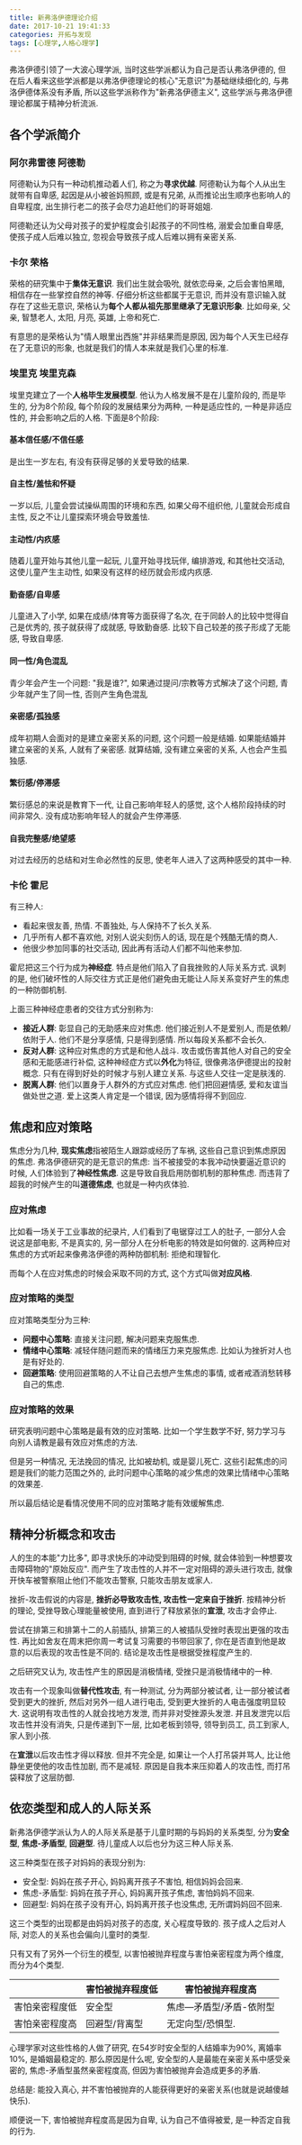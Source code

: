 ```yaml
---
title: 新弗洛伊德理论介绍
date: 2017-10-21 19:41:33
categories: 开拓与发现
tags: [心理学,人格心理学]
---
```

弗洛伊德引领了一大波心理学派, 当时这些学派都认为自己是否认弗洛伊德的, 但在后人看来这些学派都是以弗洛伊德理论的核心"无意识"为基础继续细化的, 与弗洛伊德体系没有矛盾, 所以这些学派称作为"新弗洛伊德主义", 这些学派与弗洛伊德理论都属于精神分析流派.

<!--more-->

## 各个学派简介

### 阿尔弗雷德 阿德勒

阿德勒认为只有一种动机推动着人们, 称之为**寻求优越**. 阿德勒认为每个人从出生就带有自卑感, 起因是从小被爸妈照顾, 或是有兄弟, 从而推论出生顺序也影响人的自卑程度, 出生排行老二的孩子会尽力追赶他们的哥哥姐姐.

阿德勒还认为父母对孩子的爱护程度会引起孩子的不同性格, 溺爱会加重自卑感, 使孩子成人后难以独立, 忽视会导致孩子成人后难以拥有亲密关系.

### 卡尔 荣格

荣格的研究集中于**集体无意识**. 我们出生就会吸吮, 就依恋母亲, 之后会害怕黑暗, 相信存在一些掌控自然的神等. 仔细分析这些都属于无意识, 而并没有意识输入就存在了这些无意识, 荣格认为**每个人都从祖先那里继承了无意识形象**. 比如母亲, 父亲, 智慧老人, 太阳, 月亮, 英雄, 上帝和死亡.

有意思的是荣格认为"情人眼里出西施"并非结果而是原因, 因为每个人天生已经存在了无意识的形象, 也就是我们的情人本来就是我们心里的标准.

### 埃里克 埃里克森

埃里克建立了一个**人格毕生发展模型**. 他认为人格发展不是在儿童阶段的, 而是毕生的, 分为8个阶段, 每个阶段的发展结果分为两种, 一种是适应性的, 一种是非适应性的, 并会影响之后的人格. 下面是8个阶段:

#### 基本信任感/不信任感

是出生一岁左右, 有没有获得足够的关爱导致的结果.

#### 自主性/羞怯和怀疑

一岁以后, 儿童会尝试操纵周围的环境和东西, 如果父母不组织他, 儿童就会形成自主性, 反之不让儿童探索环境会导致羞怯.

#### 主动性/内疚感

随着儿童开始与其他儿童一起玩, 儿童开始寻找玩伴, 编排游戏, 和其他社交活动, 这使儿童产生主动性, 如果没有这样的经历就会形成内疚感.

#### 勤奋感/自卑感

儿童进入了小学, 如果在成绩/体育等方面获得了名次, 在于同龄人的比较中觉得自己是优秀的, 孩子就获得了成就感, 导致勤奋感. 比较下自己较差的孩子形成了无能感, 导致自卑感.

#### 同一性/角色混乱

青少年会产生一个问题: "我是谁?", 如果通过提问/宗教等方式解决了这个问题, 青少年就产生了同一性, 否则产生角色混乱

#### 亲密感/孤独感

成年初期人会面对的是建立亲密关系的问题, 这个问题一般是结婚. 如果能结婚并建立亲密的关系, 人就有了亲密感. 就算结婚, 没有建立亲密的关系, 人也会产生孤独感.

#### 繁衍感/停滞感

繁衍感总的来说是教育下一代, 让自己影响年轻人的感觉, 这个人格阶段持续的时间非常久. 没有成功影响年轻人的就会产生停滞感.

#### 自我完整感/绝望感

对过去经历的总结和对生命必然性的反思, 使老年人进入了这两种感受的其中一种.

### 卡伦 霍尼

有三种人: 

+ 看起来很友善, 热情. 不善独处, 与人保持不了长久关系.
+ 几乎所有人都不喜欢他, 对别人说尖刻伤人的话, 现在是个残酷无情的商人.
+ 他很少参加同事的社交活动, 因此再有活动人们都不叫他来参加.

霍尼把这三个行为成为**神经症**. 特点是他们陷入了自我挫败的人际关系方式. 讽刺的是, 他们破坏性的人际交往方式正是他们避免由无能让人际关系变好产生的焦虑的一种防御机制.

上面三种神经症患者的交往方式分别称为:

+ **接近人群**: 彰显自己的无助感来应对焦虑. 他们接近别人不是爱别人, 而是依赖/依附于人. 他们不是分享感情, 只是得到感情. 所以每段关系都不会长久.
+ **反对人群**: 这种应对焦虑的方式是和他人战斗. 攻击或伤害其他人对自己的安全感和无能感进行补偿, 这种神经症方式以**外化**为特征, 很像弗洛伊德提出的投射概念. 只有在得到好处的时候才与别人建立关系. 与这些人交往一定是肤浅的.
+ **脱离人群**: 他们以置身于人群外的方式应对焦虑. 他们把回避情感, 爱和友谊当做处世之道. 爱上这类人肯定是一个错误, 因为感情将得不到回应.

## 焦虑和应对策略

焦虑分为几种, **现实焦虑**指被陌生人跟踪或经历了车祸, 这些自己意识到焦虑原因的焦虑. 弗洛伊德研究的是无意识的焦虑: 当不被接受的本我冲动快要逼近意识的时候, 人们体验到了**神经性焦虑**. 这是导致自我启用防御机制的那种焦虑. 而违背了超我的时候产生的叫**道德焦虑**, 也就是一种内疚体验.

### 应对焦虑

比如看一场关于工业事故的纪录片, 人们看到了电锯穿过工人的肚子, 一部分人会说这是部电影, 不是真实的, 另一部分人在分析电影的特效是如何做的. 这两种应对焦虑的方式听起来像弗洛伊德的两种防御机制: 拒绝和理智化.

而每个人在应对焦虑的时候会采取不同的方式, 这个方式叫做**对应风格**.

### 应对策略的类型

应对策略类型分为三种: 

+ **问题中心策略**: 直接关注问题, 解决问题来克服焦虑.
+ **情绪中心策略**: 减轻伴随问题而来的情绪压力来克服焦虑. 比如认为挫折对人也是有好处的.
+ **回避策略**: 使用回避策略的人不让自己去想产生焦虑的事情, 或者戒酒消愁转移自己的焦虑.

### 应对策略的效果

研究表明问题中心策略是最有效的应对策略. 比如一个学生数学不好, 努力学习与向别人请教是最有效应对焦虑的方法.

但是另一种情况, 无法挽回的情况, 比如被劫机, 或是婴儿死亡. 这些引起焦虑的问题是我们的能力范围之外的, 此时问题中心策略的减少焦虑的效果比情绪中心策略的效果差.

所以最后结论是看情况使用不同的应对策略才能有效缓解焦虑.

## 精神分析概念和攻击

人的生的本能"力比多", 即寻求快乐的冲动受到阻碍的时候, 就会体验到一种想要攻击障碍物的"原始反应". 而产生了攻击性的人并不一定对阻碍的源头进行攻击, 就像开快车被警察阻止他们不能攻击警察, 只能攻击朋友或家人.

挫折-攻击假说的内容是, **挫折必导致攻击性, 攻击性一定来自于挫折**. 按精神分析的理论, 受挫导致心理能量被使用, 直到进行了释放紧张的**宣泄**, 攻击才会停止. 

尝试在排第三和排第十二的人前插队, 排第三的人被插队受挫时表现出更强的攻击性. 再比如舍友在周末把你周一考试复习需要的书带回家了, 你在是否直到他是故意的以后表现的攻击性是不同的. 结论是攻击性是根据受挫程度产生的.

之后研究又认为, 攻击性产生的原因是消极情绪, 受挫只是消极情绪中的一种.

攻击有一个现象叫做**替代性攻击**, 有一种测试, 分为两部分被试者, 让一部分被试者受到更大的挫折, 然后对另外一组人进行电击, 受到更大挫折的人电击强度明显较大. 这说明有攻击性的人就会找地方发泄, 而并非对受挫源头发泄. 并且发泄完以后攻击性并没有消失, 只是传递到下一层, 比如老板到领导, 领导到员工, 员工到家人, 家人到小孩. 

在**宣泄**以后攻击性才得以释放. 但并不完全是, 如果让一个人打吊袋并骂人, 比让他静坐更使他的攻击性加剧, 而不是减轻. 原因是自我本来压抑着人的攻击性, 而打吊袋释放了这层防御.

## 依恋类型和成人的人际关系

新弗洛伊德学派认为人的人际关系是基于儿童时期的与妈妈的关系类型, 分为**安全型**, **焦虑-矛盾型**, **回避型**. 待儿童成人以后也分为这三种人际关系. 

这三种类型在孩子对妈妈的表现分别为: 

+ 安全型: 妈妈在孩子开心, 妈妈离开孩子不害怕, 相信妈妈会回来.
+ 焦虑-矛盾型: 妈妈在孩子开心, 妈妈离开孩子焦虑, 害怕妈妈不回来.
+ 回避型: 妈妈在孩子没有开心, 妈妈离开孩子也没焦虑, 无所谓妈妈回不回来.

这三个类型的出现都是由妈妈对孩子的态度, 关心程度导致的. 孩子成人之后对人际, 对恋人的关系也会偏向儿童时的类型. 

只有又有了另外一个衍生的模型, 以害怕被抛弃程度与害怕亲密程度为两个维度, 而分为4个类型.

|         | 害怕被抛弃程度低 | 害怕被抛弃程度高      |
| ------- | -------- | ------------- |
| 害怕亲密程度低 | 安全型      | 焦虑—矛盾型/矛盾-依附型 |
| 害怕亲密程度高 | 回避型/背离型  | 无定向型/恐惧型.     |

心理学家对这些性格的人做了研究, 在54岁时安全型的人结婚率为90%, 离婚率10%, 是婚姻最稳定的. 那么原因是什么呢, 安全型的人是最能在亲密关系中感受亲密的, 焦虑-矛盾型虽然亲密程度高, 但因为害怕被抛弃会造成更多的矛盾.

总结是: 能投入真心, 并不害怕被抛弃的人能获得更好的亲密关系(也就是说越傻越快乐).

顺便说一下, 害怕被抛弃程度高是因为自卑, 认为自己不值得被爱, 是一种否定自我的行为.